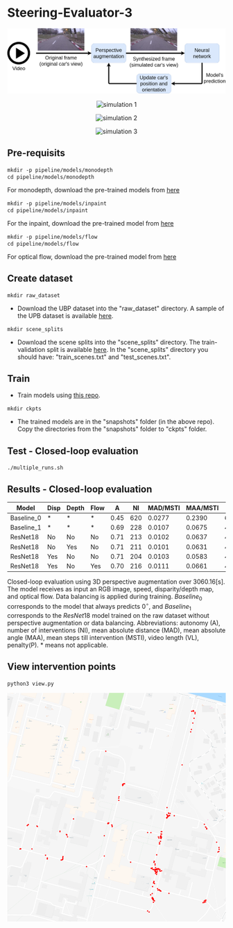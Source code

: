 # Steering-Evaluator-3
<p align='center'>
  <img src='sample/simulator.png' alt='pipeline'/>
</p>

<p align='center'>
  <img src='sample/4cc9797ac787401c.gif' alt='simulation 1'/>
</p>

<p align='center'>
  <img src='sample/6a2c87f4b0c346f3.gif' alt='simulation 2'/>
</p>

<p align='center'>
  <img src='sample/26f1950c21de4ac6.gif' alt='simulation 3'/>
</p>


## Pre-requisits
```shell
mkdir -p pipeline/models/monodepth
cd pipeline/models/monodepth
```
For monodepth, download the pre-trained models from <a href='https://drive.google.com/drive/folders/18kTR4PaRlQIeEFJ2gNkiXYnFcTfyrRNH?usp=sharing'>here</a>

```shell
mkdir -p pipeline/models/inpaint
cd pipeline/models/inpaint
```
For the inpaint, download the pre-trained model from <a href='https://drive.google.com/drive/folders/1oeVxVnR5BIZ1QM-ClY6Xa4CogxTQzmZx?usp=sharing'>here</a>

```shell
mkdir -p pipeline/models/flow
cd pipeline/models/flow
```
For optical flow, download the pre-trained model from <a href='https://drive.google.com/drive/folders/1sahN3m6salz64fG8XFGuA0vYklkWYMNu?usp=sharing'>here</a>


## Create dataset

```shell
mkdir raw_dataset
```

* Download the UBP dataset into the "raw_dataset" directory. A sample of the UPB dataset is available <a href="https://drive.google.com/drive/folders/1p_2-_Xo-Wd9MCnkYqPfGyKs2BnbeApqn?usp=sharing">here</a>.

```shell
mkdir scene_splits
```

* Download the scene splits into the "scene_splits" directory. The train-validation split is available <a href="https://github.com/RobertSamoilescu/UPB-Dataset-Split">here</a>.
In the "scene_splits" directory you should have: "train_scenes.txt" and "test_scenes.txt".

## Train

* Train models using <a href='https://github.com/RobertSamoilescu/Steering-Network-2'>this repo</a>.
```shell
mkdir ckpts
```
* The trained models are in the "snapshots" folder (in the above repo). Copy the directories from the "snapshots" folder to "ckpts" folder.


## Test - Closed-loop evaluation
```shell
./multiple_runs.sh
```


## Results - Closed-loop evaluation

|Model      |Disp   |Depth    |Flow   |A    |NI   |MAD/MSTI   |MAA/MSTI   |VL+P     |
|-----------|-------|---------|-------|-----|-----|-----------|-----------|---------|
|Baseline_0 | *     | *       | *     | 0.45| 620 | 0.0277    | 0.2390    | 6780.16 |
|Baseline_1 | *     | *       | *     | 0.69| 228 | 0.0107    | 0.0675    | 4428.16 |
|ResNet18   | No    | No      | No    | 0.71| 213 | 0.0102    | 0.0637    | 4338.16 |
|ResNet18   | No    | Yes     | No    | 0.71| 211 | 0.0101    | 0.0631    | 4326.16 |
|ResNet18   | Yes   | No      | No    | 0.71| 204 | 0.0103    | 0.0583    | 4284.16 |
|ResNet18   | Yes   | No      | Yes   | 0.70| 216 | 0.0111    | 0.0661    | 4356.16 |

Closed-loop evaluation using 3D perspective augmentation over $3060.16$[s]. The model receives as input an RGB image, speed, disparity/depth map, and optical flow. Data balancing is applied during training. $Baseline_0$ corresponds to the model that always predicts $0^{\circ}$, and $Baseline_1$ corresponds to the $ResNet18$ model trained on the raw dataset without perspective augmentation or data balancing. Abbreviations: autonomy (A), number of interventions (NI), mean absolute distance (MAD), mean absolute angle (MAA), mean steps till intervention (MSTI), video length (VL), penalty(P). * means not applicable.


## View intervention points
```shell
python3 view.py
```

<p align='center'>
   <img src='sample/new_interventions.png' alt='intervention points'/>
</p>
